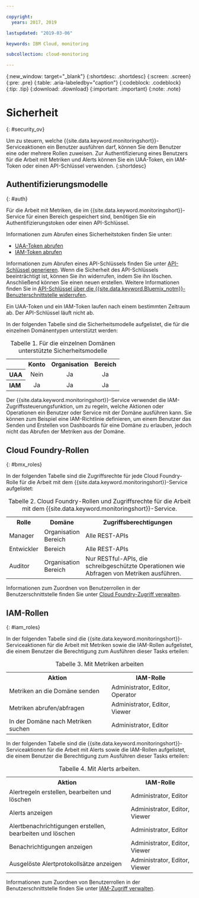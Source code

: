 ```yaml
---

copyright:
  years: 2017, 2019

lastupdated: "2019-03-06"

keywords: IBM Cloud, monitoring

subcollection: cloud-monitoring

---
```


{:new_window: target="_blank"}
{:shortdesc: .shortdesc}
{:screen: .screen}
{:pre: .pre}
{:table: .aria-labeledby="caption"}
{:codeblock: .codeblock}
{:tip: .tip}
{:download: .download}
{:important: .important}
{:note: .note}


# Sicherheit
{: #security_ov}

Um zu steuern, welche {{site.data.keyword.monitoringshort}}-Serviceaktionen ein Benutzer ausführen darf, können Sie dem Benutzer eine oder mehrere Rollen zuweisen. Zur Authentifizierung eines Benutzers für die Arbeit mit Metriken und Alerts können Sie ein UAA-Token, ein IAM-Token oder einen API-Schlüssel verwenden. 
{:shortdesc}





## Authentifizierungsmodelle
{: #auth}

Für die Arbeit mit Metriken, die im {{site.data.keyword.monitoringshort}}-Service für einen Bereich gespeichert sind, benötigen Sie ein Authentifizierungstoken oder einen API-Schlüssel. 

Informationen zum Abrufen eines Sicherheitstoken finden Sie unter:

* [UAA-Token abrufen](/docs/services/cloud-monitoring/security?topic=cloud-monitoring-auth_uaa#auth_uaa)
* [IAM-Token abrufen](/docs/services/cloud-monitoring/security?topic=cloud-monitoring-auth_iam#auth_iam)

Informationen zum Abrufen eines API-Schlüssels finden Sie unter [API-Schlüssel generieren](/docs/services/cloud-monitoring/security?topic=cloud-monitoring-auth_api_key#auth_api_key). Wenn die Sicherheit des API-Schlüssels beeinträchtigt ist, können Sie ihn widerrufen, indem Sie ihn löschen. Anschließend können Sie einen neuen erstellen. Weitere Informationen finden Sie in [API-Schlüssel über die {{site.data.keyword.Bluemix_notm}}-Benuzterschnittstelle widerrufen](/docs/services/cloud-monitoring/security?topic=cloud-monitoring-auth_api_key#revoke_ui). 

Ein UAA-Token und ein IAM-Token laufen nach einem bestimmten Zeitraum ab. Der API-Schlüssel läuft nicht ab. 

In der folgenden Tabelle sind die Sicherheitsmodelle aufgelistet, die für die einzelnen Domänentypen unterstützt werden:

<table>
  <caption>Tabelle 1. Für die einzelnen Domänen unterstützte Sicherheitsmodelle</caption>
  <tr>
    <th></th>
	<th align="right">Konto</th>
    <th align="right">Organisation</th>
    <th align="right">Bereich</th>	
  </tr>
  <tr>
    <th align="left">UAA</th>
	<td align="center">Nein</td>
	<td align="center">Ja</td>
	<td align="center">Ja</td>
  </tr>
  <tr>
    <th align="left">IAM</th>
	<td align="center">Ja</td>
	<td align="center">Ja</td>
	<td align="center">Ja</td>
  </tr>
</table>

Der {{site.data.keyword.monitoringshort}}-Service verwendet die IAM-Zugriffssteuerungsfunktion, um zu regeln, welche Aktionen oder Operationen ein Benutzer oder Service mit der Domäne ausführen kann. Sie können zum Beispiel eine IAM-Richtlinie definieren, um einem Benutzer das Senden und Erstellen von Dashboards für eine Domäne zu erlauben, jedoch nicht das Abrufen der Metriken aus der Domäne.



## Cloud Foundry-Rollen
{: #bmx_roles}

In der folgenden Tabelle sind die Zugriffsrechte für jede Cloud Foundry-Rolle für die Arbeit mit dem {{site.data.keyword.monitoringshort}}-Service aufgelistet:

<table>
  <caption>Tabelle 2. Cloud Foundry-Rollen und Zugriffsrechte für die Arbeit mit dem {{site.data.keyword.monitoringshort}}-Service.</caption>
  <tr>
    <th>Rolle</th>
	<th>Domäne</th>
	<th>Zugriffsberechtigungen</th>
  </tr>
  <tr>
    <td>Manager</td>
	<td>Organisation <br>Bereich</td>
	<td>Alle REST-APIs</td>
  </tr>
  <tr>
    <td>Entwickler</td>
	<td>Bereich</td>
	<td>Alle REST-APIs</td>
  </tr>
  <tr>
    <td>Auditor</td>
	<td>Organisation <br>Bereich</td>
	<td>Nur RESTful-APIs, die schreibgeschützte Operationen wie Abfragen von Metriken ausführen.</td>
  </tr>
</table>

Informationen zum Zuordnen von Benutzerrollen in der Benutzerschnittstelle finden Sie unter [Cloud Foundry-Zugriff verwalten](/docs/iam?topic=iam-mngcf#mngcf).



## IAM-Rollen
{: #iam_roles}

In der folgenden Tabelle sind die {{site.data.keyword.monitoringshort}}-Serviceaktionen für die Arbeit mit Metriken sowie die IAM-Rollen aufgelistet, die einem Benutzer die Berechtigung zum Ausführen dieser Tasks erteilen:

<table>
  <caption>Tabelle 3. Mit Metriken arbeiten </caption>
  <tr>
	<th>Aktion</th>
	<th>IAM-Rolle</th>
  </tr>
  <tr>
    <td>Metriken an die Domäne senden</td>
	<td>Administrator, Editor, Operator</td>
  </tr>
  <tr>
    <td>Metriken abrufen/abfragen</td>
	<td>Administrator, Editor, Viewer</td>
  </tr>
  <tr>
    <td>In der Domäne nach Metriken suchen</td>
	<td>Administrator, Editor</td>
  </tr>
</table>

In der folgenden Tabelle sind die {{site.data.keyword.monitoringshort}}-Serviceaktionen für die Arbeit mit Alerts sowie die IAM-Rollen aufgelistet, die einem Benutzer die Berechtigung zum Ausführen dieser Tasks erteilen:

<table>
  <caption>Tabelle 4. Mit Alerts arbeiten. </caption>
  <tr>
	<th>Aktion</th>
	<th>IAM-Rolle</th>
  </tr>
  <tr>
    <td>Alertregeln erstellen, bearbeiten und löschen</td>
	<td>Administrator, Editor</td>
  </tr>
  <tr>
    <td>Alerts anzeigen</td>
	<td>Administrator, Editor, Viewer</td>
  </tr>
  <tr>
    <td>Alertbenachrichtigungen erstellen, bearbeiten und löschen</td>
	<td>Administrator, Editor</td>
  </tr>
  <tr>
    <td>Benachrichtigungen anzeigen</td>
	<td>Administrator, Editor, Viewer</td>
  </tr>
  <tr>
    <td>Ausgelöste Alertprotokollsätze anzeigen</td>
	<td>Administrator, Editor, Viewer</td>
  </tr>
</table>

Informationen zum Zuordnen von Benutzerrollen in der Benutzerschnittstelle finden Sie unter [IAM-Zugriff verwalten](/docs/iam?topic=iam-iammanidaccser#iammanidaccser).

